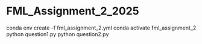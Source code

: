 # FML_Assignment_2_2025

conda env create -f fml_assignment_2.yml
conda activate fml_assignment_2
python question1.py
python question2.py
